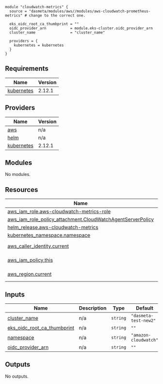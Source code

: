 ```
module "cloudwatch-metrics" {
  source = "dasmeta/modules/aws//modules/aws-cloudwatch-prometheus-metrics" # change to the correct one.

  eks_oidc_root_ca_thumbprint = ""
  oidc_provider_arn           = module.eks-cluster.oidc_provider_arn
  cluster_name                = "cluster_name"

  providers = {
    kubernetes = kubernetes
  }
}
```

<!-- BEGINNING OF PRE-COMMIT-TERRAFORM DOCS HOOK -->

## Requirements

| Name                                                                        | Version |
| --------------------------------------------------------------------------- | ------- |
| <a name="requirement_kubernetes"></a> [kubernetes](#requirement_kubernetes) | 2.12.1  |

## Providers

| Name                                                                  | Version |
| --------------------------------------------------------------------- | ------- |
| <a name="provider_aws"></a> [aws](#provider_aws)                      | n/a     |
| <a name="provider_helm"></a> [helm](#provider_helm)                   | n/a     |
| <a name="provider_kubernetes"></a> [kubernetes](#provider_kubernetes) | 2.12.1  |

## Modules

No modules.

## Resources

| Name                                                                                                                                                                 | Type        |
| -------------------------------------------------------------------------------------------------------------------------------------------------------------------- | ----------- |
| [aws_iam_role.aws-cloudwatch-metrics-role](https://registry.terraform.io/providers/hashicorp/aws/latest/docs/resources/iam_role)                                     | resource    |
| [aws_iam_role_policy_attachment.CloudWatchAgentServerPolicy](https://registry.terraform.io/providers/hashicorp/aws/latest/docs/resources/iam_role_policy_attachment) | resource    |
| [helm_release.aws-cloudwatch-metrics](https://registry.terraform.io/providers/hashicorp/helm/latest/docs/resources/release)                                          | resource    |
| [kubernetes_namespace.namespace](https://registry.terraform.io/providers/hashicorp/kubernetes/2.12.1/docs/resources/namespace)                                       | resource    |
| [aws_caller_identity.current](https://registry.terraform.io/providers/hashicorp/aws/latest/docs/data-sources/caller_identity)                                        | data source |
| [aws_iam_policy.this](https://registry.terraform.io/providers/hashicorp/aws/latest/docs/data-sources/iam_policy)                                                     | data source |
| [aws_region.current](https://registry.terraform.io/providers/hashicorp/aws/latest/docs/data-sources/region)                                                          | data source |

## Inputs

| Name                                                                                                               | Description | Type     | Default               | Required |
| ------------------------------------------------------------------------------------------------------------------ | ----------- | -------- | --------------------- | :------: |
| <a name="input_cluster_name"></a> [cluster_name](#input_cluster_name)                                              | n/a         | `string` | `"dasmeta-test-new2"` |    no    |
| <a name="input_eks_oidc_root_ca_thumbprint"></a> [eks_oidc_root_ca_thumbprint](#input_eks_oidc_root_ca_thumbprint) | n/a         | `string` | `""`                  |    no    |
| <a name="input_namespace"></a> [namespace](#input_namespace)                                                       | n/a         | `string` | `"amazon-cloudwatch"` |    no    |
| <a name="input_oidc_provider_arn"></a> [oidc_provider_arn](#input_oidc_provider_arn)                               | n/a         | `string` | `""`                  |    no    |

## Outputs

No outputs.

<!-- END OF PRE-COMMIT-TERRAFORM DOCS HOOK -->

